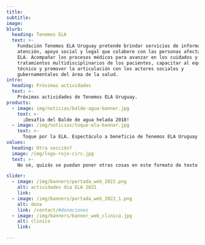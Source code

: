 ```yaml
---
title:
subtitle:
image:
blurb:
  heading: Tenemos ELA
  text: >-
    Fundación Tenemos ELA Uruguay pretende brindar servicios de información,
    atención, apoyo social y legal que colabore con las personas afectadas con
    ELA. Acompañar los procesos médicos para avanzar en los cuidados y
    tratamientos multidisciplinarios de los pacientes, capacitar al equipo
    técnico y promover la articulación con los actores sociales y
    gubernamentales del área de la salud.
intro:
  heading: Próximas actividades
  text: >-
    Próximas actividades de Tenemos ELA Uruguay.
products:
  - image: img/noticias/balde-agua-banner.jpg
    text: >-
      ¡Desafío del Balde de agua helada 2018!
  - image: /img/noticias/toque-ela-banner.jpg
    text: >-
      Toque por la ELA. Espectáculo a beneficio de Tenemos ELA Uruguay.
values:
  heading: Otra sección?
  image: /img/logo-rojo-circ.jpg
  text: >-
    No sé, quizás se puedan poner otras cosas en este formato de texto de un lado e imagen del otro...

slider:
  - image: /img/banners/portada_web_2022.png
    alt: actividades dia ELA 2021
    link:
  - image: /img/banners/portada_web_2022_1.png
    alt: dona
    link: /contact/#donaciones
  - image: /img/banners/banner_web_clinica.jpg
    alt: clinica
    link:

---
```

